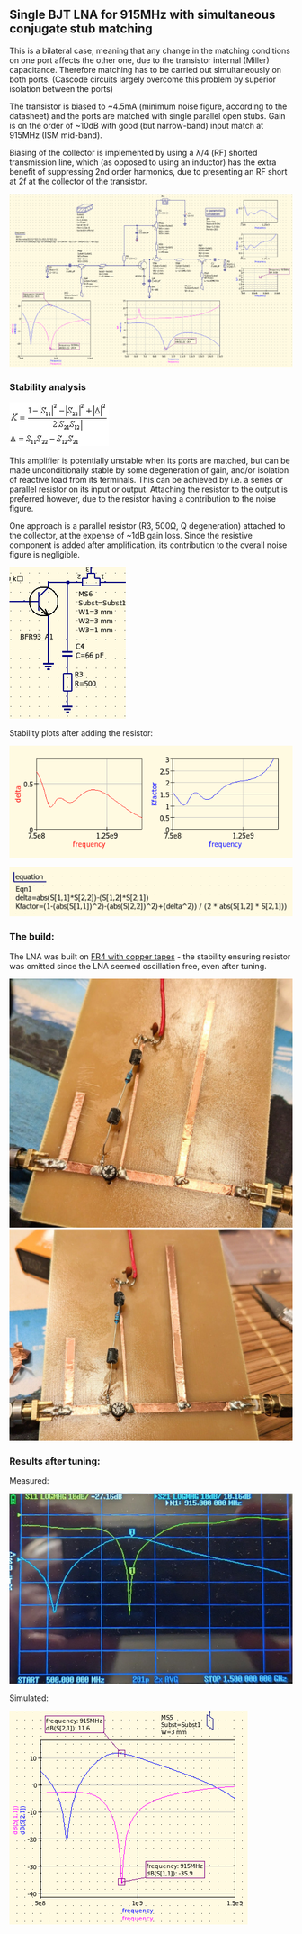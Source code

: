## Single BJT LNA for 915MHz with simultaneous conjugate stub matching

This is a bilateral case, meaning that any change in the matching conditions on one port affects the other one, due to the transistor internal (Miller) capacitance. Therefore matching has to be carried out simultaneously on both ports. (Cascode circuits largely overcome this problem by superior isolation between the ports)

The transistor is biased to ~4.5mA (minimum noise figure, according to the datasheet) and the ports are matched with single parallel open stubs. Gain is on the order of ~10dB with good (but narrow-band) input match at 915MHz (ISM mid-band).

Biasing of the collector is implemented by using a λ/4 (RF) shorted transmission line, which (as opposed to using an inductor) has the extra benefit of suppressing 2nd order harmonics, due to presenting an RF short at 2f at the collector of the transistor.

![schem](schem.png)

### Stability analysis

![stabeq2](stabeq2.jpg)

This amplifier is potentially unstable when its ports are matched, but can be made unconditionally stable by some degeneration of gain, and/or isolation of reactive load from its terminals. This can be achieved by i.e. a series or parallel resistor on its input or output. Attaching the resistor to the output is preferred however, due to the resistor having a contribution to the noise figure.

One approach is a parallel resistor (R3, 500Ω, Q degeneration) attached to the collector, at the expense of ~1dB gain loss. Since the resistive component is added after amplification, its contribution to the overall noise figure is negligible.

![stabdegen1](stabdegen1.png)

Stability plots after adding the resistor:

![stabplot1](stabplot1.png)

![stabeq1](stabeq1.png)

### The build:

The LNA was built on [FR4 with copper tapes](https://github.com/szoftveres/RF_Microwave/tree/main/Microstrip) - the stability ensuring resistor was omitted since the LNA seemed oscillation free, even after tuning.

![pcb1](pcb1.jpg)
![pcb2](pcb2.jpg)

### Results after tuning:

Measured:

![vna](vna.jpg)

Simulated:

![expected](expected.png)

